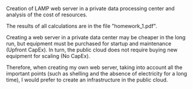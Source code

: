 Creation of LAMP web server in a private data processing center and analysis of the cost of resources. 

The results of all calculations are in the file "homework_1.pdf".

Creating a web server in a private data center may be cheaper in the long run, but equipment must be purchased for startup and maintenance (Upfront CapEx). 
In turn, the public cloud does not require buying new equipment for scaling (No CapEx).

Therefore, when creating my own web server, taking into account all the important points (such as shelling and the absence of electricity for a long time), I would prefer to create an infrastructure in the public cloud.
